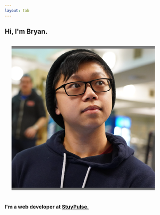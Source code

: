 ```yaml
---
layout: tab
---
```

<h2> Hi, I'm Bryan. </h2>
<br>
<center> <img src="img/bryan.png" class="rounded-circle"></center>
<br>
<h3> I'm a web developer at <a href="https://stuypulse.com"> StuyPulse. </a> </h3>
